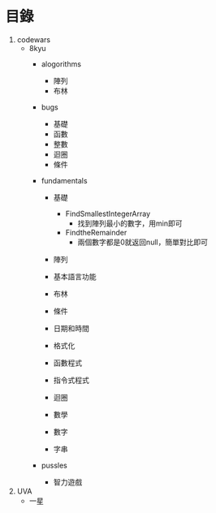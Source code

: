 # 目錄

1. codewars
    - 8kyu
        - alogorithms
            - 陣列
            - 布林
        - bugs
            - 基礎
            - 函數
            - 整數
            - 迴圈
            - 條件
        - fundamentals
            - 基礎
                - FindSmallestIntegerArray 
                    - 找到陣列最小的數字，用min即可
                - FindtheRemainder
                    - 兩個數字都是0就返回null，簡單對比即可
                
            - 陣列
            - 基本語言功能
            - 布林
            - 條件
            - 日期和時間
            - 格式化
            - 函數程式
            - 指令式程式
            - 迴圈
            - 數學
            - 數字
            - 字串
             
            
        - pussles
            - 智力遊戲
2. UVA
    - 一星
